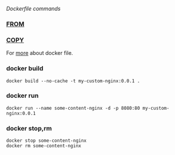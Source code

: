 *Dockerfile commands*
### [FROM](https://docs.docker.com/engine/reference/builder/#from)

### [COPY](https://docs.docker.com/engine/reference/builder/#copy)

For [more](https://docs.docker.com/engine/reference/builder/) about docker file.


### docker build
```
docker build --no-cache -t my-custom-nginx:0.0.1 .
```

### docker run
```
docker run --name some-content-nginx -d -p 8080:80 my-custom-nginx:0.0.1
```

### docker stop,rm
```
docker stop some-content-nginx
docker rm some-content-nginx
```